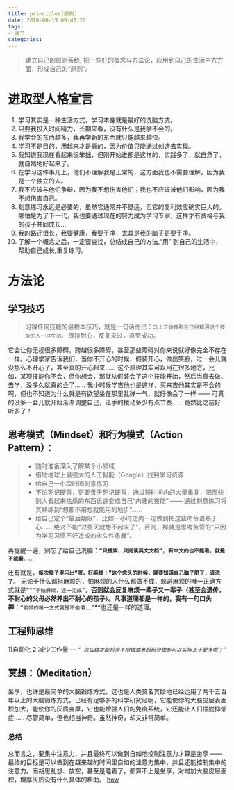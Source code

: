 ```yaml
---
title: principles(原则)
date: 2016-06-15 00:43:20
tags:
- 读书
categories:
---
```


> 建立自己的原则系统, 把一些好的概念与方法论，应用到自己的生活中方方面，形成自己的“原则”。


# 进取型人格宣言
1. 学习其实是一种生活方式，学习本身就是最好的洗脑方式。
2. 只要我投入时间精力，长期来看，没有什么是我学不会的。
3. 我学会的东西越多，我再学新的东西就只能越来越快。<!-- more -->
4. 学习不是目的，用起来才是真的，因为价值只能通过创造去实现。
5. 我知道我现在看起来很笨拙，但刚开始谁都是这样的，实践多了，就自然了，就自然地好起来了。
6. 在学习这件事儿上，他们不理解我是正常的，这方面我也不需要理解，因为我是一个独立的人。
7. 我不应该与他们争辩，因为我不想伤害他们；我也不应该被他们影响，因为我不想伤害自己。
8. 刻意练习永远是必要的，虽然它通常并不舒适，但它的复利效应确实巨大的。哪怕是为了下一代，我也要通过现在的努力成为学习专家，这样才有资格与我的孩子共同成长…
9. 我的路还很长，我要健康，我要干净，尤其是我的脑子更要干净。
10. 了解一个概念之后，一定要查找，总结成自己的方法,“用” 到自己的生活中，帮助自己成长,重复练习。

# 方法论
## 学习技巧
> 习得任何技能的最根本技巧，就是一句话而已：`马上开始像那些已经精通这个技能的人一样生活。`
> 保持耐心，反复来过，直至成功。

它会让你无视很多障碍，跨越很多障碍，甚至那些障碍对你来说就好像完全不存在一样。心理学家告诉我们，当你不开心的时候，假装开心，做出笑脸，过一会儿就没那么不开心了，甚至真的开心起来…… 这个原理其实可以用在很多地方，比如，某项技能你不会，但你想会，那就从假装会了这个技能开始，然后当真去做、去学，没多久就真的会了…… 我小时候学吉他也是这样，买来吉他其实是不会的啊，但也不知道为什么就是有欲望坐在那里乱弹一气，就好像会了一样 —— 可真的没多一会儿就开始渐渐调整自己，让手的拨动多少有点节奏…… 竟然比之前好听多了！

## 思考模式（Mindset）和行为模式（Action Pattern）：
> - 随时准备深入了解某个小领域
> - 借助地球上最强大的人工智能（Google）找到学习资源
> - 给自己一小段时间刻意练习
> - 不怕死记硬背，更要善于死记硬背，通过短时间内的大量重复，把那些别人看起来枯燥的东西迅速变成自己“内建的技能” —— 通过刻意练习将其熟练到“想都不用想就能用的地步”……
> - 给自己定个“最后期限”，比如一小时之内一定做到把这些命令谙熟于心…… 绝对不能“过些天就想不起来了”，否则，那就是思考监管的“只因为学习习惯不好造成的永久性愚蠢”。

再提醒一遍，别忘了给自己洗脑：**`“只搜索、只阅读英文文档”`**，**`有中文的也不能看，就是不能看`**……

还有就是，**`每次脑子里闪出“呀，好麻烦！”这个念头的时候，就要知道自己脑子脏了，该洗了`**。 无论干什么都挺麻烦的，怕麻烦的人什么都做不成，躲避麻烦的唯一正确方式就是**`“不怕麻烦，逐一完成”`**，否则就会反复麻烦一辈子又一辈子（甚至会遗传，不耐心的父母必然养出不耐心的孩子）。凡事道理都是一样的，我有一句口头禅：**`“偷懒的唯一方式就是不偷懒……”`**也还是一样的道理。

## 工程师思维
1)自动化
2 减少工作量  -- *`“ 怎么做才能将来不用做或者起码少做却可以实际上干更多呢？”`*


## 冥想：（Meditation）
坐享，也许是最简单的大脑锻炼方式，这也是人类莫名其妙地已经运用了两千五百年以上的大脑锻炼方式。已经有足够多的科学研究证明，它能使你的大脑皮层表面积加大，能使你的灰质变厚，它也能增强人们的免疫系统，它还能让人们摆脱抑郁症……
尽管简单，但也相当神奇。虽然神奇，却又非常简单。
### 总结
总而言之，要集中注意力、并且最终可以做到自如地控制注意力才算是坐享 —— 最终的目标是可以做到在越来越的时间里自如的注意力集中，并且还能控制集中的注意力。而胡思乱想、放空，甚至是睡着了，都算不上是坐享，对增加大脑皮层面
积，增厚灰质没有什么具体的帮助。
[how](http://www.wikihow.com/Do-Mindful-Meditation)
